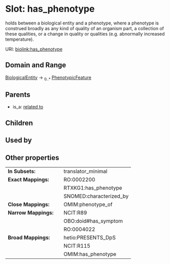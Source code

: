 
# Slot: has_phenotype


holds between a biological entity and a phenotype, where a phenotype is construed broadly as any kind of quality of an organism part, a collection of these qualities, or a change in quality or qualities (e.g. abnormally increased temperature).

URI: [biolink:has_phenotype](https://w3id.org/biolink/vocab/has_phenotype)


## Domain and Range

[BiologicalEntity](BiologicalEntity.md) &#8594;  <sub>0..\*</sub> [PhenotypicFeature](PhenotypicFeature.md)

## Parents

 *  is_a: [related to](related_to.md)

## Children


## Used by


## Other properties

|  |  |  |
| --- | --- | --- |
| **In Subsets:** | | translator_minimal |
| **Exact Mappings:** | | RO:0002200 |
|  | | RTXKG1:has_phenotype |
|  | | SNOMED:characterized_by |
| **Close Mappings:** | | OMIM:phenotype_of |
| **Narrow Mappings:** | | NCIT:R89 |
|  | | OBO:doid#has_symptom |
|  | | RO:0004022 |
| **Broad Mappings:** | | hetio:PRESENTS_DpS |
|  | | NCIT:R115 |
|  | | OMIM:has_phenotype |

